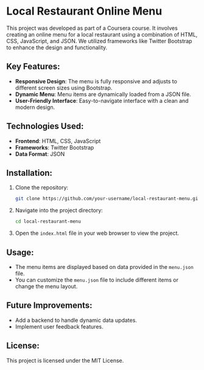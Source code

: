 # Local Restaurant Online Menu

This project was developed as part of a Coursera course. It involves creating an online menu for a local restaurant using a combination of HTML, CSS, JavaScript, and JSON. We utilized frameworks like Twitter Bootstrap to enhance the design and functionality.

## Key Features:
- **Responsive Design**: The menu is fully responsive and adjusts to different screen sizes using Bootstrap.
- **Dynamic Menu**: Menu items are dynamically loaded from a JSON file.
- **User-Friendly Interface**: Easy-to-navigate interface with a clean and modern design.

## Technologies Used:
- **Frontend**: HTML, CSS, JavaScript
- **Frameworks**: Twitter Bootstrap
- **Data Format**: JSON

## Installation:
1. Clone the repository:
    ```bash
    git clone https://github.com/your-username/local-restaurant-menu.git
    ```
2. Navigate into the project directory:
    ```bash
    cd local-restaurant-menu
    ```
3. Open the `index.html` file in your web browser to view the project.

## Usage:
- The menu items are displayed based on data provided in the `menu.json` file.
- You can customize the `menu.json` file to include different items or change the menu layout.

## Future Improvements:
- Add a backend to handle dynamic data updates.
- Implement user feedback features.

## License:
This project is licensed under the MIT License.
